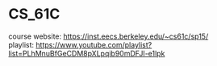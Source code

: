 # CS_61C
course website: https://inst.eecs.berkeley.edu/~cs61c/sp15/ <br>
playlist: https://www.youtube.com/playlist?list=PLhMnuBfGeCDM8pXLpqib90mDFJI-e1lpk
